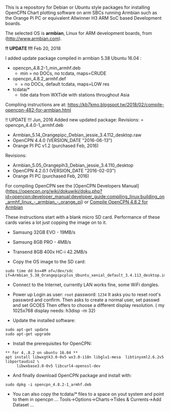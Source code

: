 This is a repository for Debian or Ubuntu style packages for installing OpenCPN Chart plotting software on
arm SBCs running Armbian such as the Orange Pi PC or equivalent Allwinner H3 ARM SoC based Development boards.

The selected OS is **armbian**, Linux for ARM development boards, from (http://www.armbian.com).

**!! UPDATE !!!**  Feb 20, 2018

I added update package compiled in armbian 5.38 Ubuntu 16.04 :
 * opencpn_4.8.2-1_min_armhf.deb
   * min = no DOCs, no tcdata, maps=CRUDE
 * opencpn_4.8.2_armhf.def
   * = no DOCs, default tcdata, maps=LOW res
 * tcdata/*
   * tide data from WXTide with stations throughout Asia

    
Compliing instructions are at:
    https://kb7kmo.blogspot.tw/2018/02/compile-opencpn-482-for-armbian.html



!! UPDATE !!! Jun, 2016
Added new updated package:
Revisions:  = opencpn_4.4.0-1_armhf.deb
 * Armbian_5.14_Orangepipc_Debian_jessie_3.4.112_desktop.raw
 * OpenCPN 4.4.0 (VERSION_DATE "2016-06-13")
 * Orange PI PC v1.2 (purchased Feb, 2016)

Revisions:
 * Armbian_5.05_Orangepih3_Debian_jessie_3.4.110_desktop
 * OpenCPN 4.2.0.1 (VERSION_DATE "2016-02-03")
 * Orange PI PC  (purchased Feb, 2016)

For compiling OpenCPN see the [OpenCPN Developers Manual]  (https://opencpn.org/wiki/dokuwiki/doku.php?id=opencpn:developer_manual:developer_guide:compiling_linux:building_on_armhf_linux_-_armbian_-_orange_pi)
 or [Compile OpenCPN 4.8.2 for Armbian](https://kb7kmo.blogspot.tw/2018/02/compile-opencpn-482-for-armbian.html) 

These instructions start with a blank micro SD card.
Performance of these cards varies a lot just copping the image on to it.
 * Samsung 32GB EVO - 19MB/s
 * Samsung 8GB PRO  - 4MB/s
 * Transend 8GB 400x HC-i 42.2MB/s
 
* Copy the OS image to the SD card:
```
sudo time dd bs=4M of=/dev/sdc if=Armbian_5.38_Orangepipcplus_Ubuntu_xenial_default_3.4.113_desktop.im
```

* Connect to the Internet, currently LAN works fine, some WiFi dongles.

* Power up
Login as user: `root` password: `1234`
It asks you to reset root\'s password and confirm.
Then asks to create a normal user, set passwd and set GCOES 
Then offers to choose a different display resolution.
( my 1025x768 display needs: h3disp -m 32) 

* Update the installed software:
```
sudo apt-get update
sudo apt-get upgrade
```

* Install the prerequisites for OpenCPN:
```
** for 4,.8.2 on ubuntu 16.04 **
apt install libwxgtk3.0-0v5 wx3.0-i18n libglu1-mesa  libtinyxml2.6.2v5 libportaudio2 \
     libwxbase3.0-0v5 libcurl4-openssl-dev
```

* And finally download OpenCPN package and install with:
```
sudo dpkg -i opencpn_4.8.2-1_armhf.deb
```
* You can also copy the tcdata/* files to a space on yout system and point to them in opencpn 
...
Tools->Options->Charts->Tides & Currents->Add Dataset
...
